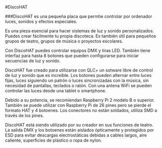 <!--
---
name: DiscoHAT
class: board
type: audio
formfactor: HAT
manufacturer: Kertatuote
description: Computer controlled DMX lights, sounds and special effects
url: http://discohat.com
buy: http://discohat.com/shop
image: 'discohat.png'
pincount: 40
eeprom: yes
pin:
  '8':
    name: TXD
    active: high
    mode: output
    description: DMX out
  '13':
    name: Button1
    active: low
    mode: input
    description: Button 1
  '15':
    name: Button2
    active: low
    mode: input
    description: Button 2
  '22':
    name: Button3
    active: low
    mode: input
    description: Button 3
  '18':
    name: Button4
    active: low
    mode: input
    description: Button 4
  '16':
    name: Button5
    active: low
    mode: input
    description: Button 5
  '37':
    name: Button6
    active: low
    mode: input
    description: Button 6
  '32':
    name: Button7
    active: low
    mode: input
    description: Button 7
  '36':
    name: Button8
    active: low
    mode: input
    description: Button 8
  '19':
    name: MOSI
    mode: spi
    description: LED strip data
  '23':
    name: SCLK
    mode: spi
    description: LED strip clock
-->
#DiscoHAT

###DiscoHAT es una pequeña placa que permtie controlar por ordenador luces, sonidos y efectos especiales.

Es una pieza esencial para hacer sistemas de luz y sonido personalizados. Puedes crear fácilmente tu propia discoteca. Es también útil para pequeños grupos de teatro, grupos de música o proyectos escolares.

Con DiscoHAT puedes controlar equipos DMX y tiras LED. También tiene interfaz para hasta 8 botones que pueden configurarse para iniciar secuencias de luz y sonido.

DiscoHAT fue creado para utilizarse con QLC+ un sotware libre de control de luz y sonido que es increíble. Los botones pueden alternar entre luces fijas, luces siguiendo un patrón o luces sincronizadas con la música, sin necesidad de pantallas, teclados o ratón. Con una antena WiFi se pueden controlar las luces desde una tablet o smartphone.

Debido a su potencia, se recomiendan Raspberry Pi 2 modelo B o superior. También se puede utilizar con Raspberry Pi de 26 pines pero se pierde el formato HAT y 4 botoenes. Los conectores no están soldados, utiliza SMD a través de los pines.

DiscoHAT está siendo utilizado por su creador en sus funciones de teatro. La salida DMX y los botoenes están aislados ópticamente y protegidos por ESD para evitar descargas electrostáticas debidas a cables largos, aire caliente, superficies de plástico o ropa de nylon.
